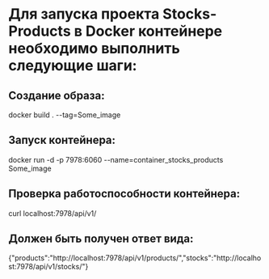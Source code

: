 # Для запуска проекта Stocks-Products в Docker контейнере необходимо выполнить следующие шаги:
## Создание образа:
docker build . --tag=Some_image
## Запуск контейнера:
docker run -d -p 7978:6060 --name=container_stocks_products Some_image
## Проверка работоспособности контейнера:
curl localhost:7978/api/v1/
## Должен быть получен ответ вида:
{"products":"http://localhost:7978/api/v1/products/","stocks":"http://localhost:7978/api/v1/stocks/"}
